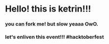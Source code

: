<h1 align="left">Hello! this is ketrin!!!</h1>
<h3 align="left">you can fork me! but slow yeaaa OwO.</h3>
<h3 align="left">let's enliven this event!!! #hacktoberfest</h3>